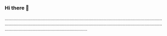 ### Hi there 👋

.........................................................................................................................................................................................................................................................................................................................